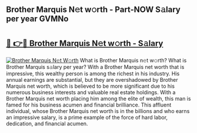 ## Brother Marquis N𝚎t w𝚘rth - Part-NOW S𝚊lary per year GVMNo

# <h2><a href="http://gc2vt2s.nevu.top/?p=Brother+Marquis">🔗 👉🔴 Brother Marquis N𝚎t w𝚘rth - S𝚊lary</a></h2>

[![Brother Marquis N𝚎t W𝚘rth](https://i.imgur.com/Oavwk0R.jpeg)](http://gc2vt2s.nevu.top/?p=Brother+Marquis)
What is Brother Marquis n𝚎t w𝚘rth? What is Brother Marquis s𝚊lary per year?
With a Brother Marquis net worth that is impressive, this wealthy person is among the richest in his industry. His annual earnings are substantial, but they are overshadowed by Brother Marquis net worth, which is believed to be more significant due to his numerous business interests and valuable real estate holdings. With a Brother Marquis net worth placing him among the elite of wealth, this man is famed for his business acumen and financial brilliance. This affluent individual, whose Brother Marquis net worth is in the billions and who earns an impressive salary, is a prime example of the force of hard labor, dedication, and financial acumen.
